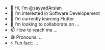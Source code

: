 - 👋 Hi, I’m @sayyadArslan
- 👀 I’m interested in  Software Developement 
- 🌱 I’m currently learning Flutter
- 💞️ I’m looking to collaborate on ...
- 📫 How to reach me ...
- 😄 Pronouns: ...
- ⚡ Fun fact: ...

<!---
sayyadArslan/sayyadArslan is a ✨ special ✨ repository because its `README.md` (this file) appears on your GitHub profile.
You can click the Preview link to take a look at your changes.
--->
